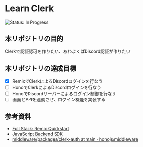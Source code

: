# Learn Clerk
<!-- ![Status: ToDo](https://flat.badgen.net/static/Status/ToDo/red) -->
![Status: In Progress](https://flat.badgen.net/static/Status/In%20Progress/yellow)
<!-- ![Status: Done](https://flat.badgen.net/static/Status/Done/green) -->

## 本リポジトリの目的
Clerkで認証認可を作りたい、あわよくばDiscord認証が作りたい

## 本リポジトリの達成目標
- [x] RemixでClerkによるDiscordログインを行なう
- [ ] HonoでClerkによるDiscordログインを行なう
- [ ] HonoでDiscordサーバーによるログイン制御を行なう
- [ ] 画面とAPIを連動させ、ログイン機能を実装する

## 参考資料
- [Full Stack: Remix Quickstart](https://clerk.com/docs/quickstarts/remix)
- [JavaScript Backend SDK](https://clerk.com/docs/references/backend/overview)
- [middleware/packages/clerk-auth at main · honojs/middleware](https://github.com/honojs/middleware/tree/main/packages/clerk-auth)